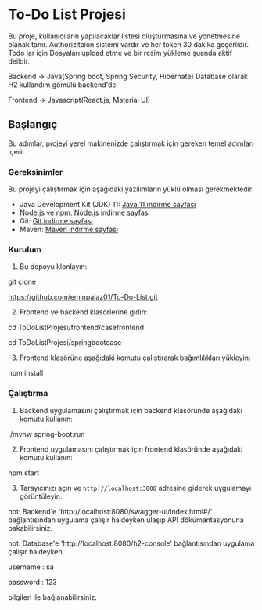 # To-Do List Projesi

Bu proje, kullanıcıların yapılacaklar listesi oluşturmasına ve yönetmesine olanak tanır. Authorizitaion sistemi vardır ve her token 30 dakika geçerlidir.
Todo lar için Dosyaları upload etme ve bir resim yükleme şuanda aktif deildir.

Backend  -> Java(Spring boot, Spring Security, Hibernate)  Database olarak H2 kullandım gömülü backend'de

Frontend -> Javascript(React.js, Material UI)

## Başlangıç

Bu adımlar, projeyi yerel makinenizde çalıştırmak için gereken temel adımları içerir.

### Gereksinimler

Bu projeyi çalıştırmak için aşağıdaki yazılımların yüklü olması gerekmektedir:

- Java Development Kit (JDK) 11: [Java 11 indirme sayfası](https://www.oracle.com/java/technologies/javase-jdk11-downloads.html)
- Node.js ve npm: [Node.js indirme sayfası](https://nodejs.org/)
- Git: [Git indirme sayfası](https://git-scm.com/downloads)
- Maven: [Maven indirme sayfası](https://maven.apache.org/download.cgi)

### Kurulum

1. Bu depoyu klonlayın:

git clone 

https://github.com/eminpalaz01/To-Do-List.git

2. Frontend ve backend klasörlerine gidin:

cd ToDoListProjesi/frontend/casefrontend

cd ToDoListProjesi/springbootcase

3. Frontend klasörüne aşağıdaki komutu çalıştırarak bağımlılıkları yükleyin:

npm install

### Çalıştırma

1. Backend uygulamasını çalıştırmak için backend klasöründe aşağıdaki komutu kullanın:
 
./mvnw spring-boot:run

2. Frontend uygulamasını çalıştırmak için frontend klasöründe aşağıdaki komutu kullanın:
 
npm start

3. Tarayıcınızı açın ve `http://localhost:3000` adresine giderek uygulamayı görüntüleyin.
 
not: Backend'e  'http://localhost:8080/swagger-ui/index.html#/' bağlantısından uygulama çalışır haldeyken ulaşıp API dökümantasyonuna bakabilirsiniz.

not: Database'e 'http://localhost:8080/h2-console' bağlantısından uygulama çalışır haldeyken

username : sa

password : 123

bilgileri ile bağlanabilirsiniz.
